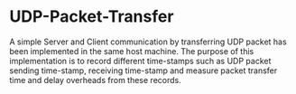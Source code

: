 UDP-Packet-Transfer
===================

A simple Server and Client communication by transferring UDP packet has been implemented in the same host machine. The purpose of this implementation is to record different time-stamps such as UDP packet sending time-stamp, receiving time-stamp and measure packet transfer time and delay overheads from these records. 
